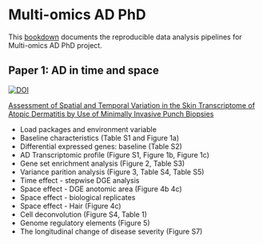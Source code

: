 # Multi-omics AD PhD

This [bookdown](https://github.com/rstudio/bookdown) documents the reproducible data analysis pipelines for Multi-omics AD PhD project.

## Paper 1: AD in time and space
[![DOI](https://zenodo.org/badge/DOI/10.5281/zenodo.5819663.svg)](https://doi.org/10.5281/zenodo.5819663)

[Assessment of Spatial and Temporal Variation in the Skin Transcriptome of Atopic Dermatitis by Use of Minimally Invasive Punch Biopsies](02-AD-transcriptomics-time-space.Rmd)

* Load packages and environment variable
* Baseline characteristics (Table S1 and Figure 1a)
* Differential expressed genes: baseline (Table S2)
* AD Transcriptomic profile (Figure S1, Figure 1b, Figure 1c)
* Gene set enrichment analysis (Figure 2, Table S3)
* Variance parition analysis (Figure 3, Table S4, Table S5)
* Time effect - stepwise DGE analysis
* Space effect - DGE anotomic area (Figure 4b 4c)
* Space effect - biological replicates
* Space effect - Hair (Figure 4c)
* Cell deconvolution (Figure S4, Table 1)
* Genome regulatory elements (Figure 5)
* The longitudinal change of disease severity (Figure S7)